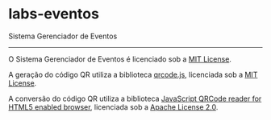 # labs-eventos

Sistema Gerenciador de Eventos

---

O Sistema Gerenciador de Eventos é licenciado sob a [MIT License](https://github.com/tech-espm/labs-eventos/blob/master/LICENSE).

A geração do código QR utiliza a biblioteca [qrcode.js](https://github.com/davidshimjs/qrcodejs), licenciada sob a [MIT License](https://github.com/davidshimjs/qrcodejs/blob/master/LICENSE).

A conversão do código QR utiliza a biblioteca [JavaScript QRCode reader for HTML5 enabled browser](https://github.com/LazarSoft/jsqrcode), licenciada sob a [Apache License 2.0](https://github.com/LazarSoft/jsqrcode/blob/master/COPYING).
